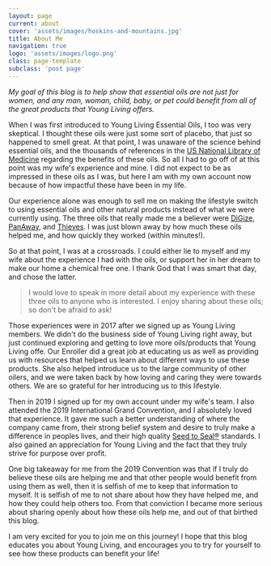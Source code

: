 ```yaml
---
layout: page
current: about
cover: 'assets/images/hoskins-and-mountains.jpg'
title: About Me
navigation: true
logo: 'assets/images/logo.png'
class: page-template
subclass: 'post page'
---
```


*My goal of this blog is to help show that essential oils are not just for women, and any man, woman, child, baby, or pet could benefit from all of the great products that Young Living offers.*

When I was first introduced to Young Living Essential Oils, I too was very skeptical. I thought these oils were just some sort of placebo, that just so happened to smell great. At that point, I was unaware of the science behind essential oils, and the thousands of references in the [US National Library of Medicine](https://www.ncbi.nlm.nih.gov/pubmed/) regarding the benefits of these oils. So all I had to go off of at this point was my wife's experience and mine. I did not expect to be as impressed in these oils as I was, but here I am with my own account now because of how impactful these have been in my life.

Our experience alone was enough to sell me on making the lifestyle switch to using essential oils and other natural products instead of what we were currently using. The three oils that really made me a believer were [DiGize](https://www.youngliving.com/en_US/products/digize-essential-oil-blend), [PanAway](https://www.youngliving.com/en_US/products/panaway-essential-oil-blend), and [Thieves](https://www.youngliving.com/en_US/products/thieves-essential-oil-blend). I was just blown away by how much these oils helped me, and how quickly they worked (within minutes!).

So at that point, I was at a crossroads. I could either lie to myself and my wife about the experience I had with the oils, or support her in her dream to make our home a chemical free one. I thank God that I was smart that day, and chose the latter. 

>I would love to speak in more detail about my experience with these three oils to anyone who is interested. I enjoy sharing about these oils; so don't be afraid to ask!

Those experiences were in 2017 after we signed up as Young Living members. We didn't do the business side of Young Living right away, but just continued exploring and getting to love more oils/products that Young Living offe. Our Enroller did a great job at educating us as well as providing us with resources that helped us learn about different ways to use these products. She also helped introduce us to the large community of other oilers, and we were taken back by how loving and caring they were towards others. We are so grateful for her introducing us to this lifestyle. 

Then in 2019 I signed up for my own account under my wife's team. I also attended the 2019 International Grand Convention, and I absolutely loved that experience. It gave me such a better understanding of where the company came from, their strong belief system and desire to truly make a difference in peoples lives, and their high quality [Seed to Seal®](https://www.youngliving.com/en_US/discover/seed-to-seal) standards. I also gained an appreciation for Young Living and the fact that they truly strive for purpose over profit. 

One big takeaway for me from the 2019 Convention was that if I truly do believe these oils are helping me and that other people would benefit from using them as well, then it is selfish of me to keep that information to myself. It is selfish of me to not share about how they have helped me, and how they could help others too. From that conviction I became more serious about sharing openly about how these oils help me, and out of that birthed this blog.

I am very excited for you to join me on this journey! I hope that this blog educates you about Young Living, and encourages you to try for yourself to see how these products can benefit your life!
<!--stackedit_data:
eyJoaXN0b3J5IjpbLTEyODgyNDI3MzEsMTMyNzM1ODIyMCwtNj
kxODAxNCwyOTc3ODg2MDgsLTc2NjY3NTAxMF19
-->